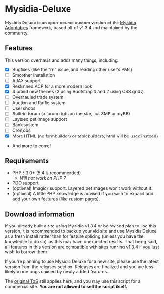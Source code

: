 # Mysidia-Deluxe
Mysidia Deluxe is an open-source custom version of the [Mysidia Adoptables](http://mysidiaadoptables.com/) framework, based off of v1.3.4 and maintained by the community.
## Features
This version overhauls and adds many things, including:
- [x] Bugfixes (like the "rn" issue, and reading other user's PMs)
- [ ] Smoother installation
- [ ] AJAX support
- [x] Reskinned ACP for a more modern look
- [x] 4 brand new themes (2 using Bootstrap 4 and 2 using CSS grids)
- [ ] Overhauled trade system
- [ ] Auction and Raffle system
- [ ] User shops
- [ ] Built-in forum (a forum right on the site, not SMF or myBB)
- [ ] Layered pet image support
- [ ] Bank system
- [ ] Cronjobs
- [x] More HTML (no formbuilders or tablebuilders, html will be used instead)
- And more to come!

## Requirements
- PHP 5.3.0+ (5.4 is recommended)
  - *Will not work on PHP 7*
- PDO support
- (optional) Imagick support. Layered pet images won't work without it.
- (optional) A little PHP knowledge is advised if you wish to expand and add your own features (like custom pages).

## Download information
If you already built a site using Mysidia v1.3.4 or below and plan to use this version, it is recommended to backup your old site and use Mysidia Deluxe as a fresh install rather than for feature splicing (unless you have the knowledge to do so), as this may have unexpected results. That being said, all features in this version are compatible with sites running v1.3.4 if you just wish to borrow them.

If you're planning to use Mysidia Deluxe for a new site, please use the latest version from the releases section. Releases are finalized and you are less likely to run bugs caused by newly added features.

The [original ToS](http://www.mysidiaadoptables.com/tos.php) still applies here, and you may use this script for a commercial site. **You are not allowed to sell the script itself.**
